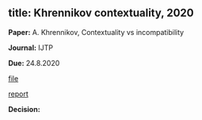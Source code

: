 title: Khrennikov contextuality, 2020
---
**Paper:** A. Khrennikov, Contextuality vs incompatibility

**Journal:** IJTP

**Due:** 24.8.2020

[file](REF_khrennikov2020/file.pdf)

[report](REF_khrennikov2020/report.pdf)

**Decision:**
